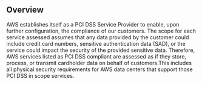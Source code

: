 ## Overview

AWS establishes itself as a PCI DSS Service Provider to enable, upon further configuration, the compliance of our customers. The scope for each service assessed assumes that any data provided by the customer could include credit card numbers, sensitive authentication data (SAD), or the service could impact the security of the provided sensitive data. Therefore, AWS services listed as PCI DSS compliant are assessed as if they store, process, or transmit cardholder data on behalf of customers.This includes all physical security requirements for AWS data centers that support those PCI DSS in scope services.